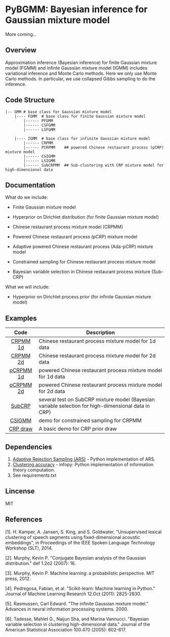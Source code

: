# PyBGMM: Bayesian inference for Gaussian mixture model

More coming...

## Overview
Approximation inference (Bayesian inference) for finite Gaussian mixture model (FGMM) and infinte Gaussian mixture 
model (IGMM) includes variational inference and Monte Carlo methods. Here we only use Monte Carlo methods. In 
particular, we use collapsed Gibbs sampling to do the inference.

## Code Structure

```
|-- GMM # base class for Gaussian mixture model
    |---- FGMM  # base class for finite Gaussian mixture model
        |------ PFGMM
        |------ CSFGMM
        |------ LSFGMM

    |---- IGMM  # base class for infinite Gaussian mixture model
        |------ CRPMM
        |------ PCRPMM    ## powered Chinese restaurant process (pCRP) mixture model
        |------ CSIGMM
        |------ LSIGMM
        |------ SubCRPMM  ## Sub-clustering with CRP mixture model for high-dimensional data
```

## Documentation

What do we include:

- Finite Gaussian mixture model

- Hyperprior on Dirichlet distribution (for finite Gaussian mixture model)

- Chinese restaurant process mixture model (CRPMM)

- Powered Chinese restaurant process (pCRP) mixture model

- Adaptive powered Chinese restaurant process (Ada-pCRP) mixture model

- Constrained sampling for Chinese restaurant process mixture model

- Bayesian variable selection in Chinese restaurant process mixture (Sub-CRP)

What we will include:

- Hyperprior on Dirichlet process prior (for infinite Gaussian mixture model)

## Examples


| Code | Description |
|:-------:| ----------- |
| [CRPMM 1d](/examples/crpmm_1d_demo.py) | Chinese restaurant process mixture model for 1d data |
| [CRPMM 2d](/examples/crpmm_1d_demo.py) | Chinese restaurant process mixture model for 2d data |
| [pCRPMM 1d](/examples/pcrpmm_1d_demo.py) | powered Chinese restaurant process mixture model for 1d data |
| [pCRPMM 2d](/examples/pcrpmm_2d_demo.py) | powered Chinese restaurant process mixture model for 2d data |
| [SubCRP](/examples/subcrp_demo.py) | several test on SubCRP mixture model (Bayesian variable selection for high-dimensional data in CRP) |
| [CSIGMM](/examples/csigmm_1d_demo.py) | demo for constrained sampling for CRPMM |
| [CRP draw](/examples/crp_draw.py) | A basic demo for CRP prior draw |

## Dependencies
1. [Adaptive Rejection Sampling (ARS)](https://github.com/junlulocky/ARS-MCMC) - Python implementation of ARS.
1. [Clustering accuracy](https://github.com/junlulocky/infopy) - infopy: Python implementation of information theory 
computation.
1. See requirements.txt

## Lincense
MIT

## References
[1]. H. Kamper, A. Jansen, S. King, and S. Goldwater, "Unsupervised lexical clustering of speech segments using 
fixed-dimensional acoustic embeddings", in Proceedings of the IEEE Spoken Language Technology Workshop (SLT), 2014.

[2]. Murphy, Kevin P. "Conjugate Bayesian analysis of the Gaussian distribution." def 1.2σ2 (2007): 16.

[3]. Murphy, Kevin P. Machine learning: a probabilistic perspective. MIT press, 2012.

[4]. Pedregosa, Fabian, et al. "Scikit-learn: Machine learning in Python." Journal of Machine Learning Research 12.Oct
 (2011): 2825-2830.
 
[5]. Rasmussen, Carl Edward. "The infinite Gaussian mixture model." Advances in neural information processing systems. 2000.

[6]. Tadesse, Mahlet G., Naijun Sha, and Marina Vannucci. "Bayesian variable selection in clustering high-dimensional data." Journal of the American Statistical Association 100.470 (2005): 602-617.
